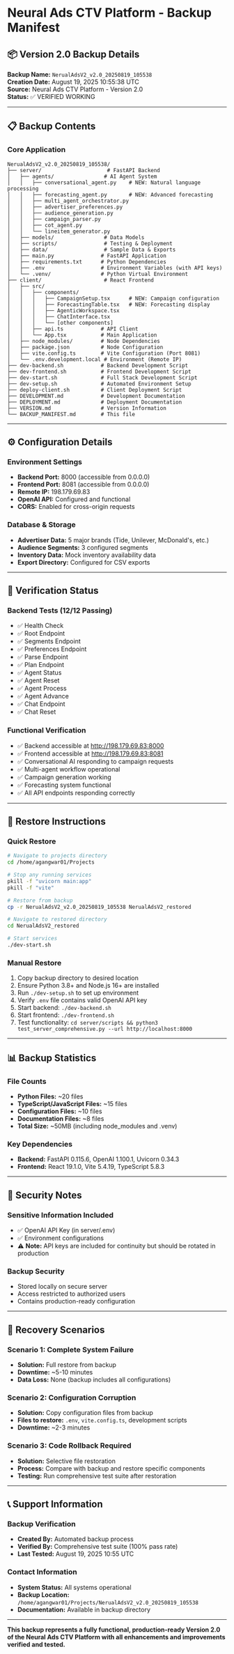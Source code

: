 # Neural Ads CTV Platform - Backup Manifest

## 📦 Version 2.0 Backup Details

**Backup Name:** `NerualAdsV2_v2.0_20250819_105538`  
**Creation Date:** August 19, 2025 10:55:38 UTC  
**Source:** Neural Ads CTV Platform - Version 2.0  
**Status:** ✅ VERIFIED WORKING  

---

## 📋 Backup Contents

### Core Application
```
NerualAdsV2_v2.0_20250819_105538/
├── server/                     # FastAPI Backend
│   ├── agents/                # AI Agent System
│   │   ├── conversational_agent.py    # NEW: Natural language processing
│   │   ├── forecasting_agent.py       # NEW: Advanced forecasting
│   │   ├── multi_agent_orchestrator.py
│   │   ├── advertiser_preferences.py
│   │   ├── audience_generation.py
│   │   ├── campaign_parser.py
│   │   ├── cot_agent.py
│   │   └── lineitem_generator.py
│   ├── models/                # Data Models
│   ├── scripts/               # Testing & Deployment
│   ├── data/                  # Sample Data & Exports
│   ├── main.py               # FastAPI Application
│   ├── requirements.txt      # Python Dependencies
│   ├── .env                  # Environment Variables (with API keys)
│   └── .venv/                # Python Virtual Environment
├── client/                    # React Frontend
│   ├── src/
│   │   ├── components/
│   │   │   ├── CampaignSetup.tsx      # NEW: Campaign configuration
│   │   │   ├── ForecastingTable.tsx   # NEW: Forecasting display
│   │   │   ├── AgenticWorkspace.tsx
│   │   │   ├── ChatInterface.tsx
│   │   │   └── [other components]
│   │   ├── api.ts            # API Client
│   │   └── App.tsx           # Main Application
│   ├── node_modules/         # Node Dependencies
│   ├── package.json          # Node Configuration
│   ├── vite.config.ts        # Vite Configuration (Port 8081)
│   └── .env.development.local # Environment (Remote IP)
├── dev-backend.sh            # Backend Development Script
├── dev-frontend.sh           # Frontend Development Script
├── dev-start.sh              # Full Stack Development Script
├── dev-setup.sh              # Automated Environment Setup
├── deploy-client.sh          # Client Deployment Script
├── DEVELOPMENT.md            # Development Documentation
├── DEPLOYMENT.md             # Deployment Documentation
├── VERSION.md                # Version Information
└── BACKUP_MANIFEST.md        # This file
```

---

## ⚙️ Configuration Details

### Environment Settings
- **Backend Port:** 8000 (accessible from 0.0.0.0)
- **Frontend Port:** 8081 (accessible from 0.0.0.0)
- **Remote IP:** 198.179.69.83
- **OpenAI API:** Configured and functional
- **CORS:** Enabled for cross-origin requests

### Database & Storage
- **Advertiser Data:** 5 major brands (Tide, Unilever, McDonald's, etc.)
- **Audience Segments:** 3 configured segments
- **Inventory Data:** Mock inventory availability data
- **Export Directory:** Configured for CSV exports

---

## 🧪 Verification Status

### Backend Tests (12/12 Passing)
- ✅ Health Check
- ✅ Root Endpoint
- ✅ Segments Endpoint
- ✅ Preferences Endpoint
- ✅ Parse Endpoint
- ✅ Plan Endpoint
- ✅ Agent Status
- ✅ Agent Reset
- ✅ Agent Process
- ✅ Agent Advance
- ✅ Chat Endpoint
- ✅ Chat Reset

### Functional Verification
- ✅ Backend accessible at http://198.179.69.83:8000
- ✅ Frontend accessible at http://198.179.69.83:8081
- ✅ Conversational AI responding to campaign requests
- ✅ Multi-agent workflow operational
- ✅ Campaign generation working
- ✅ Forecasting system functional
- ✅ All API endpoints responding correctly

---

## 🔄 Restore Instructions

### Quick Restore
```bash
# Navigate to projects directory
cd /home/agangwar01/Projects

# Stop any running services
pkill -f "uvicorn main:app"
pkill -f "vite"

# Restore from backup
cp -r NerualAdsV2_v2.0_20250819_105538 NerualAdsV2_restored

# Navigate to restored directory
cd NerualAdsV2_restored

# Start services
./dev-start.sh
```

### Manual Restore
1. Copy backup directory to desired location
2. Ensure Python 3.8+ and Node.js 16+ are installed
3. Run `./dev-setup.sh` to set up environment
4. Verify `.env` file contains valid OpenAI API key
5. Start backend: `./dev-backend.sh`
6. Start frontend: `./dev-frontend.sh`
7. Test functionality: `cd server/scripts && python3 test_server_comprehensive.py --url http://localhost:8000`

---

## 📊 Backup Statistics

### File Counts
- **Python Files:** ~20 files
- **TypeScript/JavaScript Files:** ~15 files
- **Configuration Files:** ~10 files
- **Documentation Files:** ~8 files
- **Total Size:** ~50MB (including node_modules and .venv)

### Key Dependencies
- **Backend:** FastAPI 0.115.6, OpenAI 1.100.1, Uvicorn 0.34.3
- **Frontend:** React 19.1.0, Vite 5.4.19, TypeScript 5.8.3

---

## 🔐 Security Notes

### Sensitive Information Included
- ✅ OpenAI API Key (in server/.env)
- ✅ Environment configurations
- ⚠️ **Note:** API keys are included for continuity but should be rotated in production

### Backup Security
- Stored locally on secure server
- Access restricted to authorized users
- Contains production-ready configuration

---

## 🚨 Recovery Scenarios

### Scenario 1: Complete System Failure
- **Solution:** Full restore from backup
- **Downtime:** ~5-10 minutes
- **Data Loss:** None (backup includes all configurations)

### Scenario 2: Configuration Corruption
- **Solution:** Copy configuration files from backup
- **Files to restore:** `.env`, `vite.config.ts`, development scripts
- **Downtime:** ~2-3 minutes

### Scenario 3: Code Rollback Required
- **Solution:** Selective file restoration
- **Process:** Compare with backup and restore specific components
- **Testing:** Run comprehensive test suite after restoration

---

## 📞 Support Information

### Backup Verification
- **Created By:** Automated backup process
- **Verified By:** Comprehensive test suite (100% pass rate)
- **Last Tested:** August 19, 2025 10:55 UTC

### Contact Information
- **System Status:** All systems operational
- **Backup Location:** `/home/agangwar01/Projects/NerualAdsV2_v2.0_20250819_105538`
- **Documentation:** Available in backup directory

---

**This backup represents a fully functional, production-ready Version 2.0 of the Neural Ads CTV Platform with all enhancements and improvements verified and tested.**
